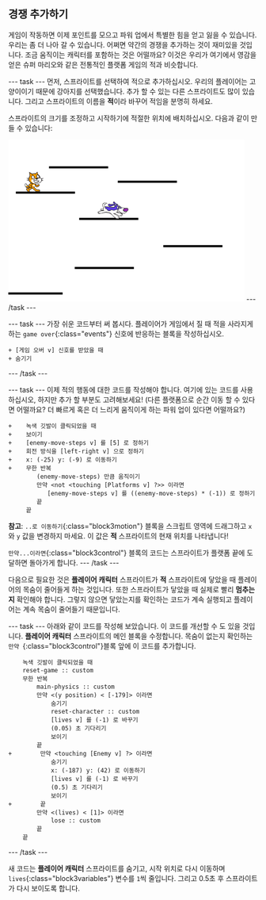 ## 경쟁 추가하기

게임이 작동하면 이제 포인트를 모으고 파워 업에서 특별한 힘을 얻고 잃을 수 있습니다. 우리는 좀 더 나아 갈 수 있습니다. 어쩌면 약간의 경쟁을 추가하는 것이 재미있을 것입니다. 조금 움직이는 캐릭터를 포함하는 것은 어떨까요? 이것은 우리가 여기에서 영감을 얻은 슈퍼 마리오와 같은 전통적인 플랫폼 게임의 적과 비슷합니다.

\--- task \--- 먼저, 스프라이트를 선택하여 적으로 추가하십시오. 우리의 플레이어는 고양이이기 때문에 강아지를 선택했습니다. 추가 할 수 있는 다른 스프라이트도 많이 있습니다. 그리고 스프라이트의 이름을 **적**이라 바꾸어 적임을 분명히 하세요.

스프라이트의 크기를 조정하고 시작하기에 적절한 위치에 배치하십시오. 다음과 같이 만들 수 있습니다:

![적 스프라이트, 강아지](images/enemySprite.png) \--- /task \---

\--- task \--- 가장 쉬운 코드부터 써 봅시다. 플레이어가 게임에서 질 때 적을 사라지게 하는 `game over`{:class="events"} 신호에 반응하는 블록을 작성하십시오. 

```blocks3
+ [게임 오버 v] 신호를 받았을 때
+ 숨기기
```

\--- /task \---

\--- task \--- 이제 적의 행동에 대한 코드를 작성해야 합니다. 여기에 있는 코드를 사용하십시오, 하지만 추가 할 부분도 고려해보세요! (다른 플랫폼으로 순간 이동 할 수 있다면 어떨까요? 더 빠르게 혹은 더 느리게 움직이게 하는 파워 업이 있다면 어떨까요?)

```blocks3
+    녹색 깃발이 클릭되었을 때
+    보이기
+    [enemy-move-steps v] 를 [5] 로 정하기
+    회전 방식을 [left-right v] 으로 정하기
+    x: (-25) y: (-9) 로 이동하기
+    무한 반복
        (enemy-move-steps) 만큼 움직이기
        만약 <not <touching [Platforms v] ?>> 이라면
           [enemy-move-steps v] 를 ((enemy-move-steps) * (-1)) 로 정하기
        끝
     끝
```

**참고**: `..로 이동하기`{:class="block3motion"} 블록을 스크립트 영역에 드래그하고 `x` 와 `y` 값을 변경하지 마세요. 이 값은 **적** 스프라이트의 현재 위치를 나타냅니다!

`만약...이라면`{:class="block3control"} 블록의 코드는 스프라이트가 플랫폼 끝에 도달하면 돌아가게 합니다. \--- /task \---

다음으로 필요한 것은 **플레이어 캐릭터** 스프라이트가 **적** 스프라이트에 닿았을 때 플레이어의 목숨이 줄어들게 하는 것입니다. 또한 스프라이트가 닿았을 때 실제로 빨리 **멈추는지** 확인해야 합니다. 그렇지 않으면 닿았는지를 확인하는 코드가 계속 실행되고 플레이어는 계속 목숨이 줄어들기 때문입니다.

\--- task \--- 아래와 같이 코드를 작성해 보았습니다. 이 코드를 개선할 수 도 있을 것입니다. **플레이어 캐릭터** 스프라이트의 메인 블록을 수정합니다. 목숨이 없는지 확인하는 `만약 `{:class="block3control"}블록 앞에 이 코드를 추가합니다.

```blocks3
    녹색 깃발이 클릭되었을 때
    reset-game :: custom
    무한 반복
        main-physics :: custom
        만약 <(y position) < [-179]> 이라면
            숨기기
            reset-character :: custom
            [lives v] 를 (-1) 로 바꾸기
            (0.05) 초 기다리기
            보이기
        끝
+        만약 <touching [Enemy v] ?> 이라면
            숨기기
            x: (-187) y: (42) 로 이동하기
            [lives v] 를 (-1) 로 바꾸기
            (0.5) 초 기다리기
            보이기
+        끝
        만약 <(lives) < [1]> 이라면
            lose :: custom
        끝
    끝
```

\--- /task \---

새 코드는 **플레이어 캐릭터** 스프라이트를 숨기고, 시작 위치로 다시 이동하며 `lives`{:class="block3variables"} 변수를 `1`씩 줄입니다. 그리고 0.5초 후 스프라이트가 다시 보이도록 합니다.
